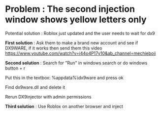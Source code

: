 # Problem : The second injection window shows yellow letters only

Potential solution : Roblox just updated and the user needs to wait for dx9

**First solution** : Ask them to make a brand new account and see if DX9WARE, if it works then send them this video https://www.youtube.com/watch?v=i44o4P17y10&ab_channel=mechieboii

**Second solution** :
Search for "Run" in windows search or do windows button + r

Put this in the textbox: %appdata%\dx9ware and press ok

Find dx9ware.dll and delete it

Rerun DX9injector with admin permissions


**Third solution** : Use Roblox on another browser and inject
